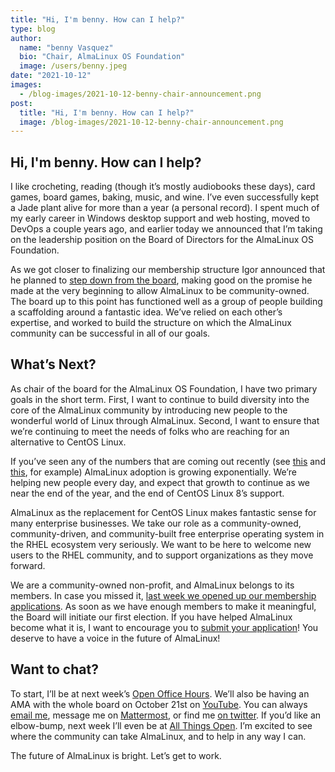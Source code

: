 ```yaml
---
title: "Hi, I'm benny. How can I help?"
type: blog
author:
  name: "benny Vasquez"
  bio: "Chair, AlmaLinux OS Foundation"
  image: /users/benny.jpeg
date: "2021-10-12"
images:
  - /blog-images/2021-10-12-benny-chair-announcement.png
post:
  title: "Hi, I'm benny. How can I help?"
  image: /blog-images/2021-10-12-benny-chair-announcement.png
---
```


## Hi, I'm benny. How can I help?

I like crocheting, reading (though it’s mostly audiobooks these days), card games, board games, baking, music, and wine. I’ve even successfully kept a Jade plant alive for more than a year (a personal record). I spent much of my early career in Windows desktop support and web hosting, moved to DevOps a couple years ago, and earlier today we announced that I’m taking on the leadership position on the Board of Directors for the AlmaLinux OS Foundation. 

As we got closer to finalizing our membership structure Igor announced that he planned to [step down from the board](https://blog.cloudlinux.com/why-i-have-decided-to-step-down-from-the-almalinux-os-foundation-board), making good on the promise he made at the very beginning to allow AlmaLinux to be community-owned. The board up to this point has functioned well as a group of people building a scaffolding around a fantastic idea. We’ve relied on each other’s expertise, and worked to build the structure on which the AlmaLinux community can be successful in all of our goals. 

## What’s Next?

As chair of the board for the AlmaLinux OS Foundation, I have two primary goals in the short term. First, I want to continue to build diversity into the core of the AlmaLinux community by introducing new people to the wonderful world of Linux through AlmaLinux. Second, I want to ensure that we’re continuing to meet the needs of folks who are reaching for an alternative to CentOS Linux. 

If you’ve seen any of the numbers that are coming out recently (see [this](https://twitter.com/mattdm/status/1447224002448142337) and [this](https://twitter.com/carlwgeorge/status/1446193766830858241), for example) AlmaLinux adoption is growing exponentially. We’re helping new people every day, and expect that growth to continue as we near the end of the year, and the end of CentOS Linux 8’s support. 

AlmaLinux as the replacement for CentOS Linux makes fantastic sense for many enterprise businesses. We take our role as a community-owned, community-driven, and community-built free enterprise operating system in the RHEL ecosystem very seriously. We want to be here to welcome new users to the RHEL community, and to support organizations as they move forward.

We are a community-owned non-profit, and AlmaLinux belongs to its members. In case you missed it, [last week we opened up our membership applications](/blog/what-almalinux-foundation-membership-means-for-you/). As soon as we have enough members to make it meaningful, the Board will initiate our first election. If you have helped AlmaLinux become what it is, I want to encourage you to [submit your application](/members/)! You deserve to have a voice in the future of AlmaLinux! 

## Want to chat?

To start, I’ll be at next week’s [Open Office Hours](/blog/almalinux-open-office-hours/). We’ll also be having an AMA with the whole board on October 21st on [YouTube](https://www.youtube.com/watch?v=xS54wRKoUQk). You can always [email me](mailto:benny@almalinux.org), message me on [Mattermost](https://chat.almalinux.org/login), or find me [on twitter](https://twitter.com/bennyvasquez). If you’d like an elbow-bump, next week I’ll even be at [All Things Open](https://2021.allthingsopen.org/). I’m excited to see where the community can take AlmaLinux, and to help in any way I can. 

The future of AlmaLinux is bright. Let’s get to work.
